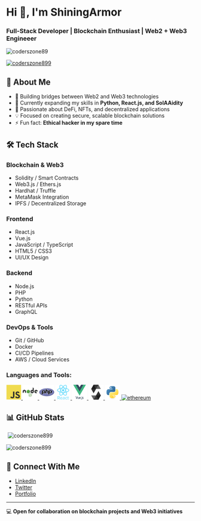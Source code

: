 # Hi 👋, I'm ShiningArmor


### Full-Stack Developer | Blockchain Enthusiast | Web2 + Web3 Engineeer

<p align="left"> <img src="https://komarev.com/ghpvc/?username=coderszone899&label=Profile%20views&color=0e75b6&style=flat" alt="coderszone89" /> </p>

<p align="left"> <a href="https://github.com/ryo-ma/github-profile-trophy"><img src="https://github-profile-trophy.vercel.app/?username=coderszone99" alt="coderszone899" /></a> </p>

## 💼 About Me
- 🔗 Building bridges between Web2 and Web3 technologies
- 🌱 Currently expanding my skills in **Python, React.js, and SolAAidity**
- 🚀 Passionate about DeFi, NFTs, and decentralized applications
- 💡 Focused on creating secure, scalable blockchain solutions
- ⚡ Fun fact: **Ethical hacker in my spare time**

## 🛠️ Tech Stack

### Blockchain & Web3
- Solidity / Smart Contracts
- Web3.js / Ethers.js
- Hardhat / Truffle
- MetaMask Integration
- IPFS / Decentralized Storage

### Frontend
- React.js
- Vue.js
- JavaScript / TypeScript
- HTML5 / CSS3
- UI/UX Design

### Backend
- Node.js
- PHP
- Python
- RESTful APIs
- GraphQL

### DevOps & Tools
- Git / GitHub
- Docker
- CI/CD Pipelines
- AWS / Cloud Services

### Languages and Tools:
<p align="left">
  <a href="https://developer.mozilla.org/en-US/docs/Web/JavaScript" target="_blank" rel="noreferrer">
    <img src="https://raw.githubusercontent.com/devicons/devicon/master/icons/javascript/javascript-original.svg" alt="javascript" width="40" height="40"/>
  </a>
  <a href="https://nodejs.org" target="_blank" rel="noreferrer">
    <img src="https://raw.githubusercontent.com/devicons/devicon/master/icons/nodejs/nodejs-original-wordmark.svg" alt="nodejs" width="40" height="40"/>
  </a>
  <a href="https://www.php.net" target="_blank" rel="noreferrer">
    <img src="https://raw.githubusercontent.com/devicons/devicon/master/icons/php/php-original.svg" alt="php" width="40" height="40"/>
  </a>
  <a href="https://reactjs.org/" target="_blank" rel="noreferrer">
    <img src="https://raw.githubusercontent.com/devicons/devicon/master/icons/react/react-original-wordmark.svg" alt="react" width="40" height="40"/>
  </a>
  <a href="https://vuejs.org/" target="_blank" rel="noreferrer">
    <img src="https://raw.githubusercontent.com/devicons/devicon/master/icons/vuejs/vuejs-original-wordmark.svg" alt="vuejs" width="40" height="40"/>
  </a>
  <a href="https://soliditylang.org/" target="_blank" rel="noreferrer">
    <img src="https://raw.githubusercontent.com/devicons/devicon/master/icons/solidity/solidity-original.svg" alt="solidity" width="40" height="40"/>
  </a>
  <a href="https://www.python.org" target="_blank" rel="noreferrer">
    <img src="https://raw.githubusercontent.com/devicons/devicon/master/icons/python/python-original.svg" alt="python" width="40" height="40"/>
  </a>
  <a href="https://ethereum.org/" target="_blank" rel="noreferrer">
    <img src="https://raw.githubusercontent.com/devicons/devicon/master/icons/ethereum/ethereum-original.svg" alt="ethereum" width="40" height="40"/>
  </a>
</p>

## 📊 GitHub Stats


<p>&nbsp;<img align="center" src="https://github-readme-stats.vercel.app/api?username=coderszone899&show_icons=true&locale=en&theme=dark" alt="coderszone899" /></p>

<p><img align="center" src="https://github-readme-streak-stats.herokuapp.com/?user=coderszone899&theme=dark" alt="coderszone899" /></p>

## 🔗 Connect With Me
- [LinkedIn](#)
- [Twitter](#)
- [Portfolio](#)

---

💻 **Open for collaboration on blockchain projects and Web3 initiatives**
